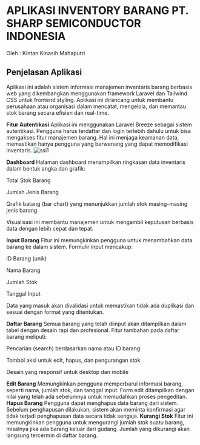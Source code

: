 # **APLIKASI INVENTORY BARANG PT. SHARP SEMICONDUCTOR INDONESIA**

Oleh : Kintan Kinasih Mahaputri

## **Penjelasan Aplikasi**
Aplikasi ini adalah sistem informasi manajemen inventaris barang berbasis web yang dikembangkan menggunakan framework Laravel dan Tailwind CSS untuk frontend styling. Aplikasi ini dirancang untuk membantu perusahaan atau organisasi dalam mencatat, mengelola, dan memantau stok barang secara efisien dan real-time.


**Fitur Autentikasi**
Aplikasi ini menggunakan Laravel Breeze sebagai sistem autentikasi. Pengguna harus terdaftar dan login terlebih dahulu untuk bisa mengakses fitur manajemen barang. Hal ini menjaga keamanan data, memastikan hanya pengguna yang berwenang yang dapat memodifikasi inventaris.
![ssi1](ssi.png)

**Dashboard**
Halaman dashboard menampilkan ringkasan data inventaris dalam bentuk angka dan grafik:

Total Stok Barang

Jumlah Jenis Barang

Grafik batang (bar chart) yang menunjukkan jumlah stok masing-masing jenis barang

Visualisasi ini membantu manajemen untuk mengambil keputusan berbasis data dengan lebih cepat dan tepat.


**Input Barang**
Fitur ini memungkinkan pengguna untuk menambahkan data barang ke dalam sistem. Formulir input mencakup:

ID Barang (unik)

Nama Barang

Jumlah Stok

Tanggal Input

Data yang masuk akan divalidasi untuk memastikan tidak ada duplikasi dan sesuai dengan format yang ditentukan.


**Daftar Barang**
Semua barang yang telah diinput akan ditampilkan dalam tabel dengan desain rapi dan profesional. Fitur tambahan pada daftar barang meliputi:

Pencarian (search) berdasarkan nama atau ID barang

Tombol aksi untuk edit, hapus, dan pengurangan stok

Desain yang responsif untuk desktop dan mobile

**Edit Barang**
Memungkinkan pengguna memperbarui informasi barang, seperti nama, jumlah stok, dan tanggal input. Form edit ditampilkan dengan nilai yang telah ada sebelumnya untuk memudahkan proses pengeditan.
**Hapus Barang**
Pengguna dapat menghapus data barang dari sistem. Sebelum penghapusan dilakukan, sistem akan meminta konfirmasi agar tidak terjadi penghapusan data secara tidak sengaja.
**Kurangi Stok**
Fitur ini memungkinkan pengguna untuk mengurangi jumlah stok suatu barang, misalnya jika ada barang keluar dari gudang. Jumlah yang dikurangi akan langsung tercermin di daftar barang.
